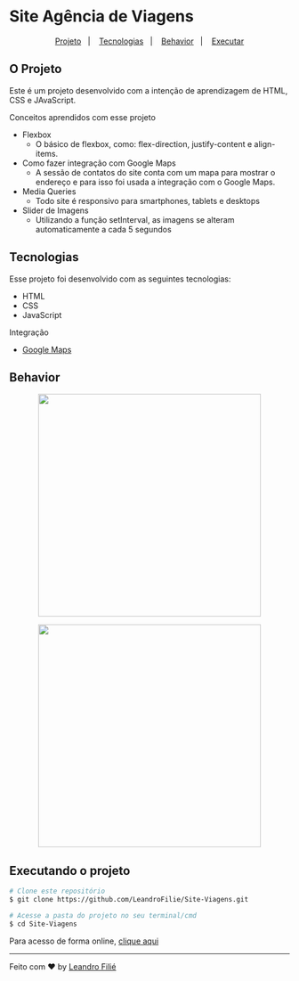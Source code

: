 # Site Agência de Viagens

<p align="center">
  <a href="#o-projeto">Projeto</a>&nbsp;&nbsp;&nbsp;|&nbsp;&nbsp;&nbsp;
  <a href="#tecnologias">Tecnologias</a>&nbsp;&nbsp;&nbsp;|&nbsp;&nbsp;&nbsp;
  <a href="#behavior">Behavior</a>&nbsp;&nbsp;&nbsp;|&nbsp;&nbsp;&nbsp;
  <a href="#executando-o-projeto">Executar</a>
</p>

## O Projeto
Este é um projeto desenvolvido com a intenção de aprendizagem de HTML, CSS e JAvaScript.

Conceitos aprendidos com esse projeto
- Flexbox
	- O básico de flexbox, como: flex-direction, justify-content e align-items.
- Como fazer integração com Google Maps
	- A sessão de contatos do site conta com um mapa para mostrar o endereço e para isso foi usada a integração com o Google Maps.
- Media Queries
	- Todo site é responsivo para smartphones, tablets e desktops
- Slider de Imagens
  - Utilizando a função setInterval, as imagens se alteram automaticamente a cada 5 segundos

## Tecnologias

Esse projeto foi desenvolvido com as seguintes tecnologias:

- HTML
- CSS
- JavaScript

Integração
 - [Google Maps](https://developers.google.com/maps?hl=pt-br)

## Behavior
<p align="center">
  <img src='.github/mockup.png' height="400px">
</p>

<p align="center">
	<img src='.github/gif.gif' height="400px">
</p>

## Executando o projeto

```bash
# Clone este repositório
$ git clone https://github.com/LeandroFilie/Site-Viagens.git

# Acesse a pasta do projeto no seu terminal/cmd
$ cd Site-Viagens
```
Para acesso de forma online, [clique aqui](https://site-viagens-leandrofilie.vercel.app/)


---
Feito com :heart: by [Leandro Filié](https://github.com/LeandroFilie)

